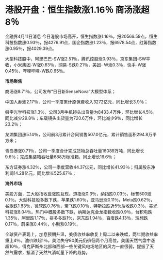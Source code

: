 # 港股开盘：恒生指数涨1.16％ 商汤涨超8％

金融界4月11日消息
今日港股市场高开，恒生指数涨1.16％，报20566.59点，恒生科技指数涨0.93％，报4276.91点，国企指数涨1.23％，报6978.54点，红筹指数涨0.95％，报4029.39点。

大型科技股中，阿里巴巴-SW涨2.51％，腾讯控股涨0.93％，京东集团-SW平收，小米集团-W涨0.83％，网易-S跌0.21％，美团-
W涨0.3％，快手-W涨0.45％，哔哩哔哩-W跌0.65％。

**市场聚焦**

商汤涨8.71％，公司发布“日日新SenseNova”大模型体系；

中国人寿涨2.17％，公司一季度累计原保费收入3272亿元，同比增长3.9％；

舜宇光学科技涨1.3％，公司3月手机镜头出货量为8433.4万件，环比增长4.5％，同比减少29.8％；车载镜头出货量为720.6万件，环比减少9％，同比增长23.2％；

龙湖集团涨5.14％，公司前3月累计合同销售507.0亿元，累计销售面积294.8万平方米；

青岛港涨0.71％，公司一季度合计完成货物总吞吐量16089万吨，同比增长9.6％；完成集装箱吞吐量688万标准箱，同比增长16.6％；

东方证券涨4.32％，公司一季度营收44.37亿元，同比增长41.93％；归属股东净利润14.28亿元，同比增长525.67％；

**海外市场**

美股方面，三大股指收盘涨跌互现，道指涨0.3％，纳指跌0.03％，标普500涨0.1％。大型科技股多数下跌，苹果跌1.60％，亚马逊涨0.11％，Meta跌0.62％，谷歌跌1.83％，微软跌0.76％，奈飞跌0.10％，特斯拉跌近5％后收跌0.3％，美光科技涨8.04％。热门中概股多数下跌，纳斯达克金龙指数收跌0.9％，台积电跌1.35％，阿里跌1.17％，拼多多跌1％，京东跌1.94％，百度跌4.13％，理想跌0.17％，蔚来涨0.44％，小鹏涨0.19％。

全球资产表现上，加息预期升温，美债收益率收复上周二以来跌幅，两年期收益率重上4％。油价跌超1％，美油失守80美元仍徘徊两个月高位，美国天然气盘中涨超10％，得克萨斯州北部和西部一些关键风电场地区的风力一直很弱，提振了天然气需求，抵消了天然气消耗量下降的趋势。

